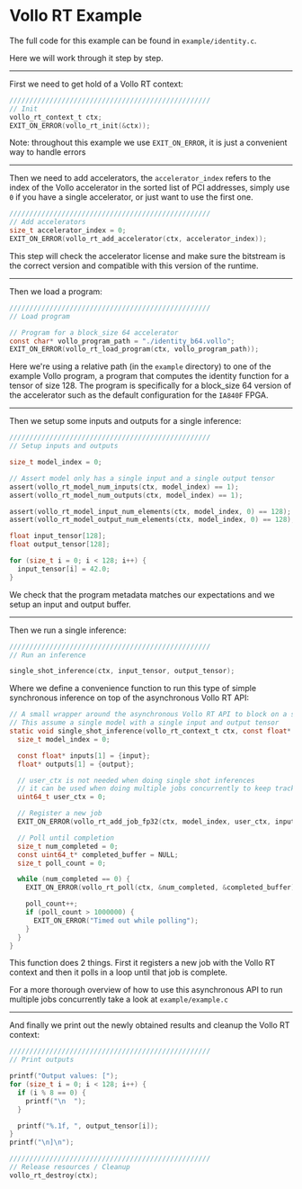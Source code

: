 # Vollo RT Example

The full code for this example can be found in `example/identity.c`.

Here we will work through it step by step.

---

First we need to get hold of a Vollo RT context:

```c
//////////////////////////////////////////////////
// Init
vollo_rt_context_t ctx;
EXIT_ON_ERROR(vollo_rt_init(&ctx));
```

Note: throughout this example we use `EXIT_ON_ERROR`, it is just a convenient way to handle errors

---

Then we need to add accelerators, the `accelerator_index` refers to the index of
the Vollo accelerator in the sorted list of PCI addresses, simply use `0` if you
have a single accelerator, or just want to use the first one.

```c
//////////////////////////////////////////////////
// Add accelerators
size_t accelerator_index = 0;
EXIT_ON_ERROR(vollo_rt_add_accelerator(ctx, accelerator_index));
```

This step will check the accelerator license and make sure the bitstream is the
correct version and compatible with this version of the runtime.

---

Then we load a program:

```c
//////////////////////////////////////////////////
// Load program

// Program for a block_size 64 accelerator
const char* vollo_program_path = "./identity_b64.vollo";
EXIT_ON_ERROR(vollo_rt_load_program(ctx, vollo_program_path));
```

Here we're using a relative path (in the `example` directory) to one of the
example Vollo program, a program that computes the identity function for a tensor of size 128. The program
is specifically for a block_size 64 version of the accelerator such as the
default configuration for the `IA840F` FPGA.

---

Then we setup some inputs and outputs for a single inference:

```c
//////////////////////////////////////////////////
// Setup inputs and outputs

size_t model_index = 0;

// Assert model only has a single input and a single output tensor
assert(vollo_rt_model_num_inputs(ctx, model_index) == 1);
assert(vollo_rt_model_num_outputs(ctx, model_index) == 1);

assert(vollo_rt_model_input_num_elements(ctx, model_index, 0) == 128);
assert(vollo_rt_model_output_num_elements(ctx, model_index, 0) == 128);

float input_tensor[128];
float output_tensor[128];

for (size_t i = 0; i < 128; i++) {
  input_tensor[i] = 42.0;
}
```

We check that the program metadata matches our expectations and we setup an input and output buffer.

---

Then we run a single inference:

```c
//////////////////////////////////////////////////
// Run an inference

single_shot_inference(ctx, input_tensor, output_tensor);
```

Where we define a convenience function to run this type of simple synchronous
inference on top of the asynchronous Vollo RT API:

```c
// A small wrapper around the asynchronous Vollo RT API to block on a single inference
// This assume a single model with a single input and output tensor
static void single_shot_inference(vollo_rt_context_t ctx, const float* input, float* output) {
  size_t model_index = 0;

  const float* inputs[1] = {input};
  float* outputs[1] = {output};

  // user_ctx is not needed when doing single shot inferences
  // it can be used when doing multiple jobs concurrently to keep track of which jobs completed
  uint64_t user_ctx = 0;

  // Register a new job
  EXIT_ON_ERROR(vollo_rt_add_job_fp32(ctx, model_index, user_ctx, inputs, outputs));

  // Poll until completion
  size_t num_completed = 0;
  const uint64_t* completed_buffer = NULL;
  size_t poll_count = 0;

  while (num_completed == 0) {
    EXIT_ON_ERROR(vollo_rt_poll(ctx, &num_completed, &completed_buffer));

    poll_count++;
    if (poll_count > 1000000) {
      EXIT_ON_ERROR("Timed out while polling");
    }
  }
}
```

This function does 2 things. First it registers a new job with the Vollo RT
context and then it polls in a loop until that job is complete.

For a more thorough overview of how to use this asynchronous API to run multiple
jobs concurrently take a look at `example/example.c`

---

And finally we print out the newly obtained results and cleanup the Vollo RT context:

```c
//////////////////////////////////////////////////
// Print outputs

printf("Output values: [");
for (size_t i = 0; i < 128; i++) {
  if (i % 8 == 0) {
    printf("\n  ");
  }

  printf("%.1f, ", output_tensor[i]);
}
printf("\n]\n");

//////////////////////////////////////////////////
// Release resources / Cleanup
vollo_rt_destroy(ctx);
```

